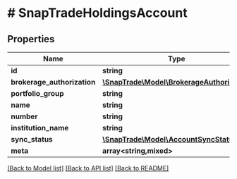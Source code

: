# # SnapTradeHoldingsAccount

## Properties

Name | Type | Description | Notes
------------ | ------------- | ------------- | -------------
**id** | **string** |  | [optional]
**brokerage_authorization** | [**\SnapTrade\Model\BrokerageAuthorization**](BrokerageAuthorization.md) |  | [optional]
**portfolio_group** | **string** |  | [optional]
**name** | **string** |  | [optional]
**number** | **string** |  | [optional]
**institution_name** | **string** |  | [optional]
**sync_status** | [**\SnapTrade\Model\AccountSyncStatus**](AccountSyncStatus.md) |  | [optional]
**meta** | **array<string,mixed>** |  | [optional]

[[Back to Model list]](../../README.md#models) [[Back to API list]](../../README.md#endpoints) [[Back to README]](../../README.md)
